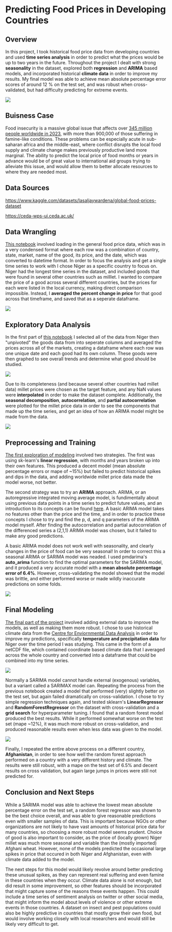 # Predicting Food Prices in Developing Countries

## Overview
In this project, I took historical food price data from developing countries and used **time series analysis** in order to predict what the prices would be up to two years in the future. Throughout the project I dealt with strong **seasonality** in the dataset, explored both **regression** and **ARIMA** based models, and incorporated historical **climate data** in order to improve my results. My final model was able to achieve mean absolute percentage error scores of around 12 % on the test set, and was robust when cross-validated, but had difficulty predicting for extreme events.

![](Images/millet2.jpg)

## Buisness Case
Food insecurity is a massive global issue that affects over [345 million people worldwide in 2023](https://www.wfp.org/global-hunger-crisis), with more than 900,000 of those suffering in famine-like conditions. These problems can be especially acute in sub-saharan africa and the middle-east, where conflict disrupts the local food supply and climate change makes previously productive land more marginal. The ability to predict the local price of food months or years in advance would be of great value to international aid groups trying to alleviate this issue, and would allow them to better allocate resources to where they are needed most.

## Data Sources
https://www.kaggle.com/datasets/lasaljaywardena/global-food-prices-dataset

https://ceda-wps-ui.ceda.ac.uk/

## Data Wrangling
[This notebook](Notebooks/Data_Wrangling.ipynb) involved loading in the general food price data, which was in a very condensed format where each row was a combination of country, state, market, name of the good, its price, and the date, which was converted to datetime format. In order to focus the analysis and get a single time series to work with I chose Niger as a specific country to focus on. Niger had the longest time series in the dataset, and included goods that were found in several other countries such as milllet. I wanted to compare the price of a good across several different countries, but the prices for each were listed in the local currency, making direct comparison impossible. Instead, I **averaged the percent change in price** for that good across that timeframe, and saved that as a seperate dataframe. 

![](Images/percent_change_millet.png)

## Exploratory Data Analysis
In the first part of [this notebook](Notebooks/EDA.ipynb) I selected all of the data from Niger then "unpivoted" the goods data from into seperate columns and averaged the prices across all of the markets, creating a dataframe where each row was one unique date and each good had its own column. These goods were then graphed to see overall trends and determine what good should be studied.

![](Images/Niger_food_prices.png)

Due to its completeness (and because several other countries had millet data) millet prices were chosen as the target feature, and any NaN values were **interpolated** in order to make the dataset complete. Additionally, the **seasonal decomposition**, **autocorrelation**, and **partial autocorrelation** were plotted for the millet price data in order to see the components that made up the time series, and get an idea of how an ARIMA model might be made from the data.

![](Images/Seasonal_decomp.png)

## Preprocessing and Training
[The first exploration of modeling](Notebooks/Preprocessing_and_Training.ipynb) involved two strategies. The first was using sk-learn's **linear regression**, with months and years broken up into their own features. This produced a decent model (mean absolute percentage errors or mape of ~15%) but failed to predict historical spikes and dips in the data, and adding worldwide millet price data made the model worse, not better. 

The second strategy was to try an **ARIMA** approach. ARIMA, or an autoregressive integrated moving average model, is fundimentally about using previous data points in a time series to predict future values, and an introduction to its concepts can be found [here](https://en.wikipedia.org/wiki/Autoregressive_integrated_moving_average). A basic ARIMA model takes no features other than the price and the time, and in order to practice these concepts I chose to try and find the p, d, and q parameters of the ARIMA model myself. After finding the autocorrelation and partial autocorrelation of the differenced series a (2,1,1) ARIMA model was chosen, but it failed to make any good predictions. 

A basic ARIMA model does not work well with seasonality, and clearly changes in the price of food can be very seasonal! In order to correct this a seasonal ARIMA or SARIMA model was neaded. I used pmdarima's **auto_arima** function to find the optimal parameters for the SARIMA model, and it produced a very accurate model with a **mean absolute percentage error of 6.4%**. However, cross-validating the model showed that the model was brittle, and either performed worse or made wildly inaccurate predictions on some folds.

![](Images/sarima_model.png)

## Final Modeling
[The final part of the project](Notebooks/Final_Modeling.ipynb) involved adding external data to improve the models, as well as making them more robust. I chose to use historical climate data from the [Centre for Enviornmental Data Analysis](https://ceda-wps-ui.ceda.ac.uk/) in order to improve my predictions, specifically **temperature and precipitation data** for Niger over the time period I was studying. This came in the form of a netCDF file, which contained coordinate based climate data that I averaged across the whole country and converted into a dataframe that could be combined into my time series.

![](Images/wet_days.png)

Normally a SARIMA model cannot handle external (exogenous) variables, but a variant called a SARIMAX model can. Repeating the process from the previous notebook created a model that performed (very) slightly better on the test set, but again failed dramatically on cross-validation. I chose to try simple regression techniques again, and tested sklearn's **LinearRegressor** and **RandomForestRegressor** on the dataset with cross-validation and a **grid search** for hyperparameter tuning. I found that a random forest model produced the best results. While it performed somewhat worse on the test set (mape ~12%), it was much more robust on cross-validation, and produced reasonable results even when less data was given to the model. 

![](Images/cross_validated_model.png)

Finally, I repeated the entire above process on a different country, **Afghanistan**, in order to see how well the random forest approach performed on a country with a very different history and climate. The results were still robust, with a mape on the test set of 6.5% and decent results on cross validation, but again large jumps in prices were still not predicted for. 

## Conclusion and Next Steps
While a SARIMA model was able to achieve the lowest mean absolute percentage error on the test set, a random forest regressor was shown to be the best choice overall, and was able to give reasonable predictions even with smaller samples of data. This is important because NGOs or other organizations are not likely to have vast amounts of historical price data for many countries, so choosing a more robust model seems prudent. Choice of good is also important to consider, as the price of (locally grown) Niger millet was much more seasonal and variable than the (mostly imported) Afghani wheat. However, none of the models predicted the occasional large spikes in price that occured in both Niger and Afghanistan, even with climate data added to the model. 

The next steps for this model would likely revolve around better predicting these unusual spikes, as they can represent real suffering and even famine in these countries when they occur. Climate data alone is not enough, but did result in some improvement, so other features should be incorporated that might capture some of the reasons these events happen. This could include a time series of sentiment analysis on twitter or other social media, that might inform the model about levels of violence or other extreme events in those countries. A dataset on insect and pest populations could also be highly predictive in countries that mostly grow their own food, but would involve working closely with local researchers and would still be likely very difficult to get.